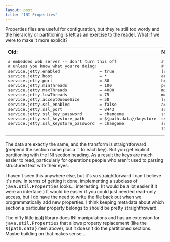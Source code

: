 ```yaml
---
layout: post
title: "INI Properties"
---
```




<p>Properties files are useful for configuration, but they're
still too wordy and the hierarchy or partitioning is left as an
exercise to the reader. What if we were to make it more
explicit?</p>

<table border="0" width="100%">
<tr valign="top">
<td width="50%">
<b>Old:</b>
<br />
<pre>
# embedded web server -- don't turn this off 
# unless you know what you're doing!
service.jetty.enabled                = true
service.jetty.host                   = *
service.jetty.port                   = 80
service.jetty.minThreads             = 100
service.jetty.maxThreads             = 4000
service.jetty.lowThreads             = 75
service.jetty.acceptQueueSize        = 50
service.jetty.ssl_enabled            = false
service.jetty.ssl_port               = 8443
service.jetty.ssl_key_password       = changeme
service.jetty.ssl_keystore_path      = ${path.data}/keystore
service.jetty.ssl_keystore_password  = changeme
</pre>
</td>
<td width="50%">
<b>New:</b>
<br />
<pre>
# embedded web server -- don't turn this off 
# unless you know what you're doing!
[service.jetty]
enabled                = true
host                   = *
port                   = 80
minThreads             = 100
maxThreads             = 4000
lowThreads             = 75
acceptQueueSize        = 50
ssl_enabled            = false
ssl_port               = 8443
ssl_key_password       = changeme
ssl_keystore_path      = ${path.data}/keystore
ssl_keystore_password  = changeme
</pre>
</td></tr>
</table>

<p>The data are exactly the same, and the transform is
straightforward (prepend the section name plus a '.' to each
key). But you get explicit partitioning with the INI section
heading. As a result the keys are much easier to read,
particularly for operations people who aren't used to parsing
structured text with their eyes.</p>

<p>I haven't seen this anywhere else, but it's so straightforward
I can't believe it's new. In terms of getting it done,
implementing a subclass of <tt>java.util.Properties</tt>
looks... interesting. (It would be a lot easier if it were an
interface.) It would be easier if you could just needed read-only
access, but I do have the need to write the file back out when we
programmatically add new properties. I think keeping metadata
about which section a particular property belongs to should be
pretty straightfroward.</p>

<p>The nifty little 
<a href="http://ini4j.sourceforge.net/">ini4j</a> 
library does INI manipulations and has an extension for
<tt>java.util.Properties</tt> that allows property replacement
(like the <tt>${path.data}</tt> item above), but it doesn't do
the partitioned sections. Maybe building on that makes
sense...</p>



